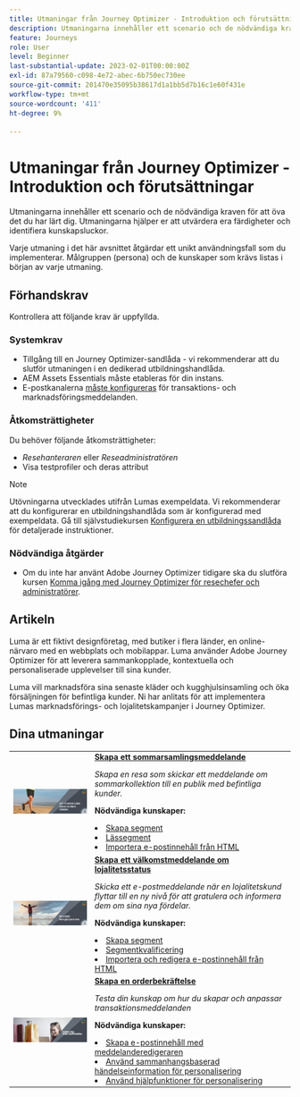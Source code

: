 ```yaml
---
title: Utmaningar från Journey Optimizer - Introduktion och förutsättningar
description: Utmaningarna innehåller ett scenario och de nödvändiga kraven för att öva det du har lärt dig. Varje utmaning tar upp ett unikt användningsexempel som du implementerar.
feature: Journeys
role: User
level: Beginner
last-substantial-update: 2023-02-01T00:00:00Z
exl-id: 87a79560-c098-4e72-abec-6b750ec730ee
source-git-commit: 201470e35095b38617d1a1bb5d7b16c1e60f431e
workflow-type: tm+mt
source-wordcount: '411'
ht-degree: 9%

---
```


# Utmaningar från Journey Optimizer - Introduktion och förutsättningar

Utmaningarna innehåller ett scenario och de nödvändiga kraven för att öva det du har lärt dig. Utmaningarna hjälper er att utvärdera era färdigheter och identifiera kunskapsluckor.

Varje utmaning i det här avsnittet åtgärdar ett unikt användningsfall som du implementerar. Målgruppen (persona) och de kunskaper som krävs listas i början av varje utmaning.

## Förhandskrav

Kontrollera att följande krav är uppfyllda.

### Systemkrav

* Tillgång till en Journey Optimizer-sandlåda - vi rekommenderar att du slutför utmaningen i en dedikerad utbildningshandlåda.
* AEM Assets Essentials måste etableras för din instans.
* E-postkanalerna [måste konfigureras](https://experienceleague.adobe.com/docs/journey-optimizer/using/configuration/channel-surfaces.html) för transaktions- och marknadsföringsmeddelanden.

### Åtkomsträttigheter

Du behöver följande åtkomsträttigheter:

* *Resehanteraren* eller *Reseadministratören*
* Visa testprofiler och deras attribut

>[!NOTE]
> Utövningarna utvecklades utifrån Lumas exempeldata. Vi rekommenderar att du konfigurerar en utbildningshandlåda som är konfigurerad med exempeldata. Gå till självstudiekursen [Konfigurera en utbildningssandlåda](/help/tutorial-configure-a-training-sandbox/introduction-and-prerequisites.md) för detaljerade instruktioner.

### Nödvändiga åtgärder

* Om du inte har använt Adobe Journey Optimizer tidigare ska du slutföra kursen [Komma igång med Journey Optimizer för resechefer och administratörer](https://experienceleague.adobe.com/docs/courses/using/journeyoptimizer-u-1-2022-1-1-0.html).

## Artikeln

Luma är ett fiktivt designföretag, med butiker i flera länder, en online-närvaro med en webbplats och mobilappar. Luma använder Adobe Journey Optimizer för att leverera sammankopplade, kontextuella och personaliserade upplevelser till sina kunder.

Luma vill marknadsföra sina senaste kläder och kugghjulsinsamling och öka försäljningen för befintliga kunder. Ni har anlitats för att implementera Lumas marknadsförings- och lojalitetskampanjer i Journey Optimizer.

## Dina utmaningar

<table>
<tr>
<td>
 <div>
      <a href="summer-collection-announcement-challenge.md">
        <img alt="Bild för sommarsamlingsmeddelande" src="./assets/email-assets/luma-transactional-onboarding-3.png"/>
      </a>
      </div>
  </td>
  <td>
   <strong><a href="summer-collection-announcement-challenge.md">Skapa ett sommarsamlingsmeddelande </strong>
    </a>
      <p>
      <em>Skapa en resa som skickar ett meddelande om sommarkollektion till en publik med befintliga kunder. </em>
      <p>
      <b>Nödvändiga kunskaper:</b>
      <li><a href="https://experienceleague.adobe.com/docs/journey-optimizer-learn/tutorials/profiles-segments-subscriptions/create-segments.html"> Skapa segment</li>
      <li><a href="https://experienceleague.adobe.com/docs/journey-optimizer-learn/tutorials/journeys/use-case-read-segment.html">Lässegment</li>
       <li><a href="https://experienceleague.adobe.com/docs/journey-optimizer-learn/tutorials/email-channel/import-and-author-html-email-content.html">Importera e-postinnehåll från HTML</li>
  </td>
  </tr>
   <tr>
    <td>
    <div>
    <a>
      <img alt="Välkommen" src="./assets/email-assets/luma-transactional-onboarding-1.png"/>
    </a>
    </div>
    <td>
    <div >
      <a>
    <strong><a href="loyalty-status-welcome-email-challenge.md"> Skapa ett välkomstmeddelande om lojalitetsstatus </strong>
    </a>
    </div>
    <p>
    <em>Skicka ett e-postmeddelande när en lojalitetskund flyttar till en ny nivå för att gratulera och informera dem om sina nya fördelar.</em>
    <p>
    <b>Nödvändiga kunskaper:</b>
      <li><a href="https://experienceleague.adobe.com/docs/journey-optimizer-learn/tutorials/profiles-segments-subscriptions/create-segments.html"> Skapa segment</li>
      <li><a href="https://experienceleague.adobe.com/docs/journey-optimizer-learn/tutorials/journeys/use-case-read-segment-qualification.html">Segmentkvalificering</li>
      <li><a href="https://experienceleague.adobe.com/docs/journey-optimizer-learn/tutorials/email-channel/import-and-author-html-email-content.html">Importera och redigera e-postinnehåll från HTML</li>
  </td>
  </tr>
  <tr>
  <td>
  <div>
    <a href="order-confirmation-challenge.md">
      <img alt="Luma Email" src="./assets/email-assets/luma-transactional-order-confirmation.png"/>
    </a>
  </td>
  <td>
      <a href="order-confirmation-challenge.md">
    <strong><a href="order-confirmation-challenge.md"> Skapa en orderbekräftelse </strong>
    </a>
    <div>
    <p>
    <em>Testa din kunskap om hur du skapar och anpassar transaktionsmeddelanden
    </em>
    <p>
    <b>Nödvändiga kunskaper:</b>
      <li><a href="https://experienceleague.adobe.com/docs/journey-optimizer-learn/tutorials/email-channel/create-content-with-the-email-designer.html"> Skapa e-postinnehåll med meddelanderedigeraren</li>
      <li><a href="https://experienceleague.adobe.com/docs/journey-optimizer-learn/tutorials/personalize-content/use-contextual-event-information-for-personalization.html">Använd sammanhangsbaserad händelseinformation för personalisering</li>
      <li><a href="https://experienceleague.adobe.com/docs/journey-optimizer-learn/tutorials/personalize-content/use-helper-functions-for-personalization.html?lang=en">Använd hjälpfunktioner för personalisering</li>
  </td>
</table>
